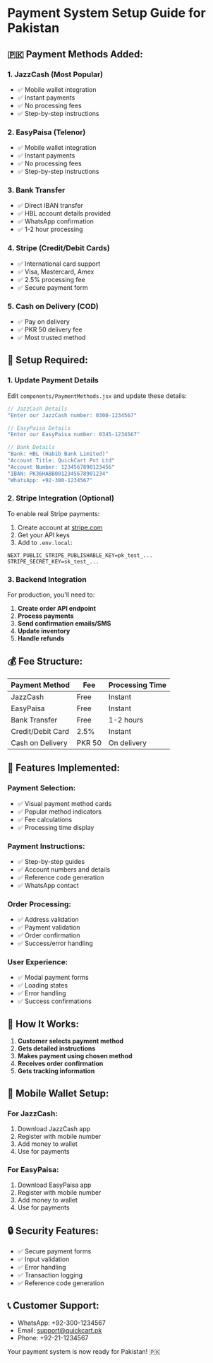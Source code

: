 # Payment System Setup Guide for Pakistan

## 🇵🇰 **Payment Methods Added:**

### 1. **JazzCash** (Most Popular)
- ✅ Mobile wallet integration
- ✅ Instant payments
- ✅ No processing fees
- ✅ Step-by-step instructions

### 2. **EasyPaisa** (Telenor)
- ✅ Mobile wallet integration
- ✅ Instant payments
- ✅ No processing fees
- ✅ Step-by-step instructions

### 3. **Bank Transfer**
- ✅ Direct IBAN transfer
- ✅ HBL account details provided
- ✅ WhatsApp confirmation
- ✅ 1-2 hour processing

### 4. **Stripe (Credit/Debit Cards)**
- ✅ International card support
- ✅ Visa, Mastercard, Amex
- ✅ 2.5% processing fee
- ✅ Secure payment form

### 5. **Cash on Delivery (COD)**
- ✅ Pay on delivery
- ✅ PKR 50 delivery fee
- ✅ Most trusted method

## 🔧 **Setup Required:**

### 1. **Update Payment Details**
Edit `components/PaymentMethods.jsx` and update these details:

```javascript
// JazzCash Details
"Enter our JazzCash number: 0300-1234567"

// EasyPaisa Details  
"Enter our EasyPaisa number: 0345-1234567"

// Bank Details
"Bank: HBL (Habib Bank Limited)"
"Account Title: QuickCart Pvt Ltd"
"Account Number: 1234567890123456"
"IBAN: PK36HABB0012345678901234"
"WhatsApp: +92-300-1234567"
```

### 2. **Stripe Integration (Optional)**
To enable real Stripe payments:

1. Create account at [stripe.com](https://stripe.com)
2. Get your API keys
3. Add to `.env.local`:
```env
NEXT_PUBLIC_STRIPE_PUBLISHABLE_KEY=pk_test_...
STRIPE_SECRET_KEY=sk_test_...
```

### 3. **Backend Integration**
For production, you'll need to:

1. **Create order API endpoint**
2. **Process payments**
3. **Send confirmation emails/SMS**
4. **Update inventory**
5. **Handle refunds**

## 💰 **Fee Structure:**

| Payment Method | Fee | Processing Time |
|----------------|-----|-----------------|
| JazzCash | Free | Instant |
| EasyPaisa | Free | Instant |
| Bank Transfer | Free | 1-2 hours |
| Credit/Debit Card | 2.5% | Instant |
| Cash on Delivery | PKR 50 | On delivery |

## 🎯 **Features Implemented:**

### **Payment Selection:**
- ✅ Visual payment method cards
- ✅ Popular method indicators
- ✅ Fee calculations
- ✅ Processing time display

### **Payment Instructions:**
- ✅ Step-by-step guides
- ✅ Account numbers and details
- ✅ Reference code generation
- ✅ WhatsApp contact

### **Order Processing:**
- ✅ Address validation
- ✅ Payment validation
- ✅ Order confirmation
- ✅ Success/error handling

### **User Experience:**
- ✅ Modal payment forms
- ✅ Loading states
- ✅ Error handling
- ✅ Success confirmations

## 🚀 **How It Works:**

1. **Customer selects payment method**
2. **Gets detailed instructions**
3. **Makes payment using chosen method**
4. **Receives order confirmation**
5. **Gets tracking information**

## 📱 **Mobile Wallet Setup:**

### **For JazzCash:**
1. Download JazzCash app
2. Register with mobile number
3. Add money to wallet
4. Use for payments

### **For EasyPaisa:**
1. Download EasyPaisa app
2. Register with mobile number
3. Add money to wallet
4. Use for payments

## 🔒 **Security Features:**

- ✅ Secure payment forms
- ✅ Input validation
- ✅ Error handling
- ✅ Transaction logging
- ✅ Reference code generation

## 📞 **Customer Support:**

- WhatsApp: +92-300-1234567
- Email: support@quickcart.pk
- Phone: +92-21-1234567

Your payment system is now ready for Pakistan! 🇵🇰

